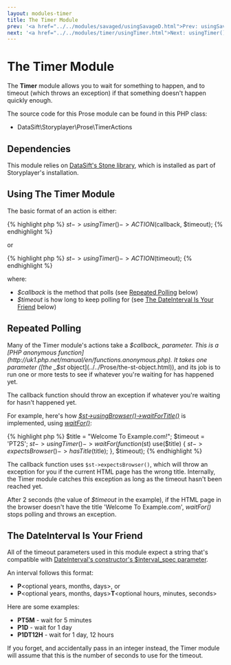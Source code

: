 ```yaml
---
layout: modules-timer
title: The Timer Module
prev: '<a href="../../modules/savaged/usingSavageD.html">Prev: usingSavageD()</a>'
next: '<a href="../../modules/timer/usingTimer.html">Next: usingTimer()</a>'
---
```


# The Timer Module

The __Timer__ module allows you to wait for something to happen, and to timeout (which throws an exception) if that something doesn't happen quickly enough.

The source code for this Prose module can be found in this PHP class:

* DataSift\Storyplayer\Prose\TimerActions

## Dependencies

This module relies on [DataSift's Stone library](http://github.com/datasift/Stone), which is installed as part of Storyplayer's installation.

## Using The Timer Module

The basic format of an action is either:

{% highlight php %}
$st->usingTimer()->ACTION($callback, $timeout);
{% endhighlight %}

or

{% highlight php %}
$st->usingTimer()->ACTION($timeout);
{% endhighlight %}

where:

* _$callback_ is the method that polls (see [Repeated Polling](#repeated_polling) below)
* _$timeout_ is how long to keep polling for (see [The DateInterval Is Your Friend](#the_dateinterval_is_your_friend) below)

## Repeated Polling

Many of the Timer module's actions take a _$callback_ parameter.  This is a [PHP anonymous function](http://uk1.php.net/manual/en/functions.anonymous.php).  It takes one parameter ([the _$st_ object](../../Prose/the-st-object.html)), and its job is to run one or more tests to see if whatever you're waiting for has happened yet.

The callback function should throw an exception if whatever you're waiting for hasn't happened yet.

For example, here's how _[$st->usingBrowser()->waitForTitle()](../browser/usingBrowser.html#waitfortitle)_ is implemented, using _[waitFor()](usingTimer.html#waitfor)_:

{% highlight php %}
$title = "Welcome To Example.com!";
$timeout = 'PT2S';
$st->usingTimer()->waitFor(function($st) use($title) {
	$st->expectsBrowser()->hasTitle($title);
}, $timeout);
{% endhighlight %}

The callback function uses `$st->expectsBrowser()`, which will throw an exception for you if the current HTML page has the wrong title.  Internally, the Timer module catches this exception as long as the timeout hasn't been reached yet.

After 2 seconds (the value of _$timeout_ in the example), if the HTML page in the browser doesn't have the title 'Welcome To Example.com', _waitFor()_ stops polling and throws an exception.

## The DateInterval Is Your Friend

All of the timeout parameters used in this module expect a string that's compatible with [DateInterval's constructor's $interval_spec parameter](http://uk1.php.net/manual/en/dateinterval.construct.php).

An interval follows this format:

* __P__&lt;optional years, months, days&gt;, or
* __P__&lt;optional years, months, days&gt;__T__&lt;optional hours, minutes, seconds&gt;

Here are some examples:

* __PT5M__ - wait for 5 minutes
* __P1D__ - wait for 1 day
* __P1DT12H__ - wait for 1 day, 12 hours

If you forget, and accidentally pass in an integer instead, the Timer module will assume that this is the number of seconds to use for the timeout.